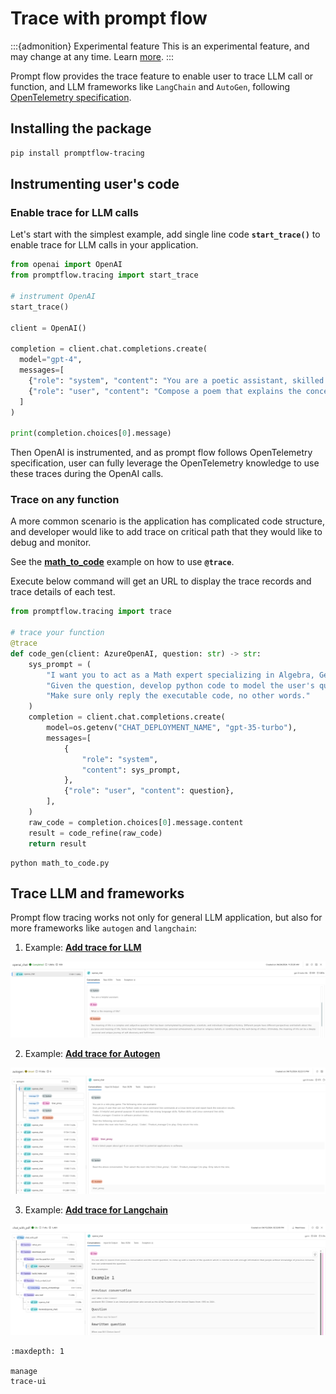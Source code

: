 # Trace with prompt flow

:::{admonition} Experimental feature
This is an experimental feature, and may change at any time. Learn [more](../faq.md#stable-vs-experimental).
:::

Prompt flow provides the trace feature to enable user to trace LLM call or function, and LLM frameworks like `LangChain` and `AutoGen`, following [OpenTelemetry specification](https://opentelemetry.io/docs/specs/otel/).

## Installing the package

```bash
pip install promptflow-tracing
```

## Instrumenting user's code

### Enable trace for LLM calls
Let's start with the simplest example, add single line code **`start_trace()`** to enable trace for LLM calls in your application.
```python
from openai import OpenAI
from promptflow.tracing import start_trace

# instrument OpenAI
start_trace()

client = OpenAI()

completion = client.chat.completions.create(
  model="gpt-4",
  messages=[
    {"role": "system", "content": "You are a poetic assistant, skilled in explaining complex programming concepts with creative flair."},
    {"role": "user", "content": "Compose a poem that explains the concept of recursion in programming."}
  ]
)

print(completion.choices[0].message)
```

Then OpenAI is instrumented, and as prompt flow follows OpenTelemetry specification, user can fully leverage the OpenTelemetry knowledge to use these traces during the OpenAI calls.

### Trace on any function
A more common scenario is the application has complicated code structure, and developer would like to add trace on critical path that they would like to debug and monitor. 

See the **[math_to_code](https://github.com/microsoft/promptflow/tree/main/examples/tutorials/tracing/math_to_code.py)** example on how to use **`@trace`**. 

Execute below command will get an URL to display the trace records and trace details of each test.

```python
from promptflow.tracing import trace

# trace your function
@trace
def code_gen(client: AzureOpenAI, question: str) -> str:
    sys_prompt = (
        "I want you to act as a Math expert specializing in Algebra, Geometry, and Calculus. "
        "Given the question, develop python code to model the user's question. "
        "Make sure only reply the executable code, no other words."
    )
    completion = client.chat.completions.create(
        model=os.getenv("CHAT_DEPLOYMENT_NAME", "gpt-35-turbo"),
        messages=[
            {
                "role": "system",
                "content": sys_prompt,
            },
            {"role": "user", "content": question},
        ],
    )
    raw_code = completion.choices[0].message.content
    result = code_refine(raw_code)
    return result
```

```shell
python math_to_code.py
```

## Trace LLM and frameworks

Prompt flow tracing works not only for general LLM application, but also for more frameworks like `autogen` and `langchain`:

1. Example: **[Add trace for LLM](https://microsoft.github.io/promptflow/tutorials/trace-llm.html)**

![llm-trace-detail](../../media/trace/llm-app-trace-detail.png)

2. Example: **[Add trace for Autogen](https://microsoft.github.io/promptflow/tutorials/trace-autogen-groupchat.html)**

![autogen-trace-detail](../../media/trace/autogen-trace-detail.png)

3. Example: **[Add trace for Langchain](https://microsoft.github.io/promptflow/tutorials/trace-langchain.html)**

![langchain-trace-detail](../../media/trace/langchain-trace-detail.png)

```{toctree}
:maxdepth: 1

manage
trace-ui
```
